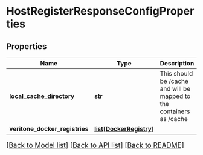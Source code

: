 # HostRegisterResponseConfigProperties

## Properties
Name | Type | Description | Notes
------------ | ------------- | ------------- | -------------
**local_cache_directory** | **str** | This should be /cache and will be mapped to the containers as /cache | [optional] 
**veritone_docker_registries** | [**list[DockerRegistry]**](DockerRegistry.md) |  | [optional] 

[[Back to Model list]](../README.md#documentation-for-models) [[Back to API list]](../README.md#documentation-for-api-endpoints) [[Back to README]](../README.md)

<style>
     p, ul, ol, li { font-size: 18px !important;}
</style>


